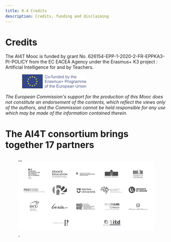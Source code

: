 ```yaml
---
title: 0.4 Credits
description: Credits, funding and disclaiming
---
```


# Credits
The AI4T Mooc is funded by grant No. 626154-EPP-1-2020-2-FR-EPPKA3-PI-POLICY from the EC EACEA Agency under the Erasmus+ K3 project : Artificial Intelligence for and by Teachers.

<figure> 
  <img src="images/LogoCoFoundedErasmusProgramEU.png" alt="Logo Co-founded by Erasmus and EU"/> 
</figure>

*The European Commission's support for the production of this Mooc does not constitute an endorsement of the contents, which reflect the views only of the authors, and the Commission cannot be held responsible for any use which may be made of the information contained therein.*

# The AI4T consortium brings together 17 partners

<a href="https://www.ai4t.eu/partners/" target="_blank">
<figure> 
  <img src="images/Partners.png" alt= "Logos of the 17 partners of AI4T" /> 
</figure></a>  
